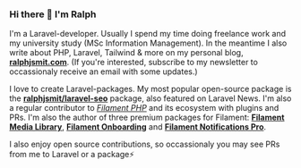 ### Hi there 👋 I'm Ralph

I'm a Laravel-developer. Usually I spend my time doing freelance work and my university study (MSc Information Management).
In the meantime I also write about PHP, Laravel, Tailwind & more on my personal blog, [**ralphjsmit.com**](https://ralphjsmit.com). (If you're interested, subscribe to my newsletter to occassionaly receive an email with some updates.)

I love to create Laravel-packages. My most popular open-source package is the [**ralphjsmit/laravel-seo**](https://github.com/ralphjsmit/laravel-seo) package, also featured on Laravel News. I'm also a regular contributor to [_Filament PHP_](https://filamentphp.com) and its ecosystem with plugins and PRs. I'm also the author of three premium packages for Filament: [**Filament Media Library**](https://filamentphp.com/plugins/media-library-pro), [**Filament Onboarding**](https://filamentphp.com/plugins/onboarding-manager-pro) and [**Filament Notifications Pro**](https://filamentphp.com/plugins/notifications-pro).

I also enjoy open source contributions, so occassionaly you may see PRs from me to Laravel or a package⚡️



<!--
**ralphjsmit/ralphjsmit** is a ✨ _special_ ✨ repository because its `README.md` (this file) appears on your GitHub profile.

Here are some ideas to get you started:

- 🔭 I’m currently working on ...
- 🌱 I’m currently learning ...
- 👯 I’m looking to collaborate on ...
- 🤔 I’m looking for help with ...
- 💬 Ask me about ...
- 📫 How to reach me: ...
- 😄 Pronouns: ...
- ⚡ Fun fact: ...
-->
